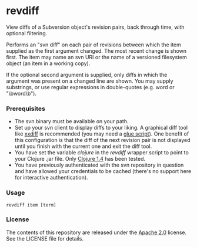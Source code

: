 revdiff
=======

View diffs of a Subversion object's revision pairs, back through time, with optional filtering.

Performs an "svn diff" on each pair of revisions between which the item supplied as the first argument changed. The most recent change is shown first. The item may name an svn URI or the name of a versioned filesystem object (an item in a working copy).

If the optional second argument is supplied, only diffs in which the argument was present on a changed line are shown. You may supply substrings, or use regular expressions in double-quotes (e.g. word or "\bword\b").

### Prerequisites

- The svn binary must be available on your path.
- Set up your svn client to display diffs to your liking. A graphical diff tool like [xxdiff](http://furius.ca/xxdiff) is recommended (you may need a [glue script](http://svnbook.red-bean.com/en/1.6/svn.advanced.externaldifftools.html#svn.advanced.externaldifftools.diff)). One benefit of this configuration is that the diff of the next revision pair is not displayed until you finish with the current one and exit the diff tool.
- You have set the variable _clojure_ in the _revdiff_ wrapper script to point to your Clojure .jar file. Only [Clojure 1.4](http://repo1.maven.org/maven2/org/clojure/clojure/1.4.0/clojure-1.4.0.zip) has been tested.
- You have previously authenticated with the svn repository in question and have allowed your credentials to be cached (there's no support here for interactive authentication).

### Usage

`revdiff item [term]`

### License

The contents of this repository are released under the [Apache 2.0](http://www.apache.org/licenses/LICENSE-2.0) license. See the LICENSE file for details.

